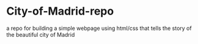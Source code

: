 # City-of-Madrid-repo
a repo for building a simple webpage using html/css that tells the story of the beautiful city of Madrid
